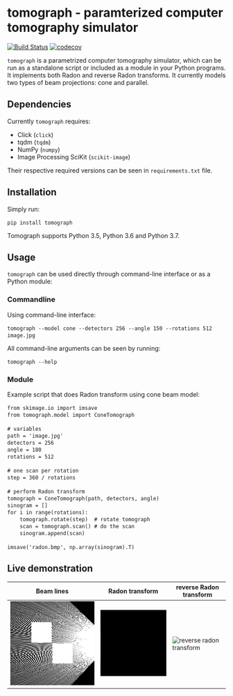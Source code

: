 # tomograph - paramterized computer tomography simulator

[![Build Status](https://travis-ci.com/fkokosinski/tomograph.svg?token=KqDQHrZxZ4q79UZ1qZJw&branch=master)](https://travis-ci.com/fkokosinski/tomograph) [![codecov](https://codecov.io/gh/fkokosinski/tomograph/branch/master/graph/badge.svg?token=SogoLYXs8u)](https://codecov.io/gh/fkokosinski/tomograph)

`tomograph` is a parametrized computer tomography simulator, which can be run as
a standalone script or included as a module in your Python programs. It
implements both Radon and reverse Radon transforms. It currently models two
types of beam projections: cone and parallel.

## Dependencies
Currently `tomograph` requires:
- Click (`click`)
- tqdm (`tqdm`)
- NumPy (`numpy`)
- Image Processing SciKit (`scikit-image`)

Their respective required versions can be seen in `requirements.txt` file.

## Installation
Simply run:

    pip install tomograph

Tomograph supports Python 3.5, Python 3.6 and Python 3.7.

## Usage
`tomograph` can be used directly through command-line interface or as a Python
module:

### Commandline
Using command-line interface:

    tomograph --model cone --detectors 256 --angle 150 --rotations 512 image.jpg

All command-line arguments can be seen by running:

    tomograph --help

### Module
Example script that does Radon transform using cone beam model:

    from skimage.io import imsave
    from tomograph.model import ConeTomograph

    # variables
    path = 'image.jpg'
    detectors = 256
    angle = 180
    rotations = 512

    # one scan per rotation
    step = 360 / rotations

    # perform Radon transform
    tomograph = ConeTomograph(path, detectors, angle)
    sinogram = []
    for i in range(rotations):
        tomograph.rotate(step)  # rotate tomograph
        scan = tomograph.scan() # do the scan
        sinogram.append(scan)

    imsave('radon.bmp', np.array(sinogram).T)

## Live demonstration
| Beam lines                  | Radon transform                   | reverse Radon transform                     |
|-----------------------------|-----------------------------------|---------------------------------------------|
| ![beam lines](res/scan.gif) | ![radon transform](res/radon.gif) | ![reverse radon transform](res/reverse.gif) |
